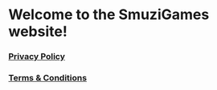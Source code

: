 # Welcome to the SmuziGames website!

### [Privacy Policy](smuzigames.github.io/privacy_policy)
### [Terms & Conditions](smuzigames.github.io/terms_and_conditions)

